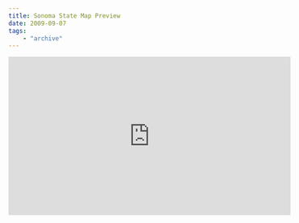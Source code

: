```yaml
---
title: Sonoma State Map Preview
date: 2009-09-07
tags: 
    - "archive"
---
```

<iframe width="560" height="315" src="http://www.youtube.com/embed/RVQxDFRphgI" frameborder="0" allowfullscreen></iframe>
